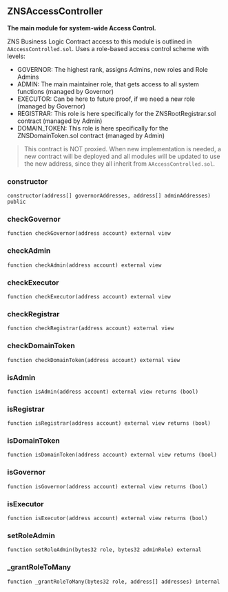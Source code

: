 ## ZNSAccessController

**The main module for system-wide Access Control.**

ZNS Business Logic Contract access to this module is outlined in `AAccessControlled.sol`.
Uses a role-based access control scheme with levels:
- GOVERNOR: The highest rank, assigns Admins, new roles and Role Admins
- ADMIN: The main maintainer role, that gets access to all system functions (managed by Governor)
- EXECUTOR: Can be here to future proof, if we need a new role (managed by Governor)
- REGISTRAR: This role is here specifically for the ZNSRootRegistrar.sol contract (managed by Admin)
- DOMAIN_TOKEN: This role is here specifically for the ZNSDomainToken.sol contract (managed by Admin)

> This contract is NOT proxied. When new implementation is needed, a new contract will be deployed
and all modules will be updated to use the new address, since they all inherit from `AAccessControlled.sol`.

### constructor

```solidity
constructor(address[] governorAddresses, address[] adminAddresses) public
```

### checkGovernor

```solidity
function checkGovernor(address account) external view
```

### checkAdmin

```solidity
function checkAdmin(address account) external view
```

### checkExecutor

```solidity
function checkExecutor(address account) external view
```

### checkRegistrar

```solidity
function checkRegistrar(address account) external view
```

### checkDomainToken

```solidity
function checkDomainToken(address account) external view
```

### isAdmin

```solidity
function isAdmin(address account) external view returns (bool)
```

### isRegistrar

```solidity
function isRegistrar(address account) external view returns (bool)
```

### isDomainToken

```solidity
function isDomainToken(address account) external view returns (bool)
```

### isGovernor

```solidity
function isGovernor(address account) external view returns (bool)
```

### isExecutor

```solidity
function isExecutor(address account) external view returns (bool)
```

### setRoleAdmin

```solidity
function setRoleAdmin(bytes32 role, bytes32 adminRole) external
```

### _grantRoleToMany

```solidity
function _grantRoleToMany(bytes32 role, address[] addresses) internal
```

